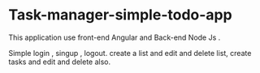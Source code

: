 # Task-manager-simple-todo-app

This application use front-end Angular and Back-end Node Js .

Simple login , singup , logout. create a list and edit and delete list, create tasks and edit and delete also.
